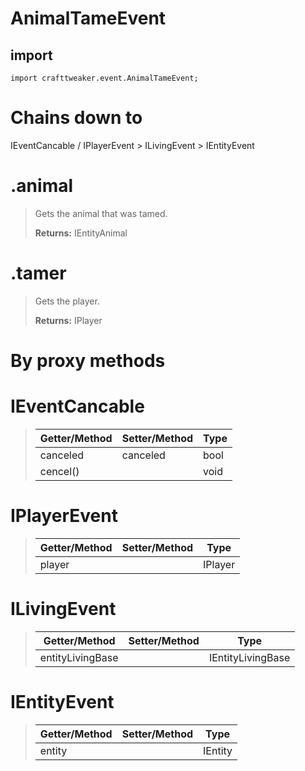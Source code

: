 # AnimalTameEvent

## import
`import crafttweaker.event.AnimalTameEvent;`

# Chains down to

IEventCancable / IPlayerEvent > ILivingEvent > IEntityEvent

# .animal
> Gets the animal that was tamed.
>
> **Returns:** IEntityAnimal

# .tamer
> Gets the player.
>
> **Returns:** IPlayer

# By proxy methods

# IEventCancable
> | Getter/Method   | Setter/Method     | Type                  |
> |-----------------|-------------------|-----------------------|
> | canceled        | canceled          | bool                  |
> | cencel()        |                   | void                  |

# IPlayerEvent
> | Getter/Method   | Setter/Method     | Type                  |
> |-----------------|-------------------|-----------------------|
> | player          |                   | IPlayer               |

# ILivingEvent
> | Getter/Method   | Setter/Method     | Type                  |
> |-----------------|-------------------|-----------------------|
> | entityLivingBase|                   | IEntityLivingBase     |

# IEntityEvent
> | Getter/Method   | Setter/Method     | Type                  |
> |-----------------|-------------------|-----------------------|
> | entity          |                   | IEntity               |